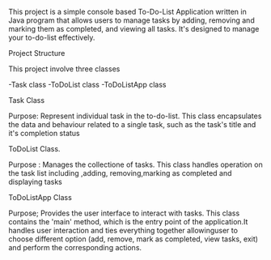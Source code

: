 This project is a simple console based  To-Do-List Application written in  Java program that allows users to manage  tasks by adding, removing and marking them as completed, and viewing all tasks. It's designed to manage your to-do-list effectively.

Project Structure 

This project involve three classes 

-Task class 
-ToDoList class
-ToDoListApp class



Task Class 

Purpose: Represent individual  task in the to-do-list. This class encapsulates the data and behaviour related to a single task, such as the task's title and it's completion status 

ToDoList Class.

Purpose : Manages the collectione of tasks. This class handles operation on the task list including ,adding, removing,marking as completed and displaying tasks

ToDoListApp Class

Purpose; Provides the user interface  to interact with tasks. This class contains the 'main' method, which is the entry point of the application.It handles user interaction and ties everything together allowinguser to choose different option (add, remove, mark as completed, view tasks, exit) and perform the corresponding actions.

